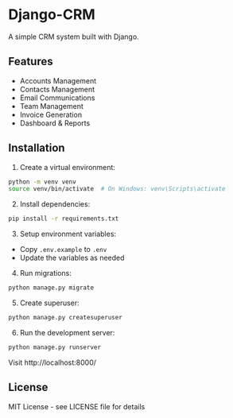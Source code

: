 # Django-CRM

A simple CRM system built with Django.

## Features
- Accounts Management
- Contacts Management
- Email Communications
- Team Management
- Invoice Generation
- Dashboard & Reports

## Installation

1. Create a virtual environment:
```bash
python -m venv venv
source venv/bin/activate  # On Windows: venv\Scripts\activate
```

2. Install dependencies:
```bash
pip install -r requirements.txt
```

3. Setup environment variables:
- Copy `.env.example` to `.env`
- Update the variables as needed

4. Run migrations:
```bash
python manage.py migrate
```

5. Create superuser:
```bash
python manage.py createsuperuser
```

6. Run the development server:
```bash
python manage.py runserver
```

Visit http://localhost:8000/

## License
MIT License - see LICENSE file for details
